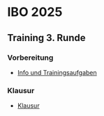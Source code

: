 # IBO 2025

## Training 3. Runde

### Vorbereitung
- [Info und Trainingsaufgaben](Klausur_Bioinfo2025_Vorbereitung.pdf)

### Klausur

- [Klausur](KlausurBioinfo2025_3Runde.pdf)
